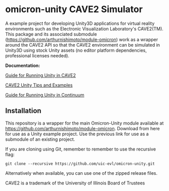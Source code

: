 # omicron-unity CAVE2 Simulator
A example project for developing Unity3D applications for virtual reality environments such as the Electronic Visualization Laboratory's CAVE2(TM). This package and its associated submodule (https://github.com/arthurnishimoto/module-omicron) work as a wrapper around the CAVE2 API so that the CAVE2 environment can be simulated in Unity3D using stock Unity assets (no editor platform dependencies, professional licenses needed).

**Documentation:**

[Guide for Running Unity in CAVE2](https://github.com/uic-evl/omicron-unity/wiki/Guide-for-running-Unity-in-CAVE2)

[CAVE2 Unity Tips and Examples](https://github.com/uic-evl/omicron-unity/wiki/CAVE2-Unity-Tips-and-Examples)

[Guide for Running Unity in Continuum](https://github.com/uic-evl/omicron-unity/wiki/Guide-for-running-Unity-in-Continuum)

## Installation

This repository is a wrapper for the main Omicron-Unity module available at https://github.com/arthurnishimoto/module-omicron. Download from here for use as a Unity example project. Use the previous link for use as a submodule of an existing project.

If you are cloning using Git, remember to remember to use the recursive flag:

`git clone --recursive https://github.com/uic-evl/omicron-unity.git`

Alternatively when available, you can use one of the zipped release files.

CAVE2 is a trademark of the University of Illinois Board of Trustees
